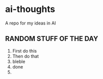 # ai-thoughts
A repo for my ideas in AI

## RANDOM STUFF OF THE DAY
1. First do this
2. Then do that
3. bleble
4. done
5. 
